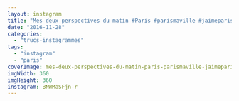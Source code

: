 ```yaml
---
layout: instagram
title: "Mes deux perspectives du matin #Paris #parismaville #jaimeparis"
date: "2016-11-28"
categories: 
  - "trucs-instagrammes"
tags: 
  - "instagram"
  - "paris"
coverImage: mes-deux-perspectives-du-matin-paris-parismaville-jaimeparis.jpg
imgWidth: 360
imgHeight: 360
instagram: BNWMaSFjn-r
---
```

